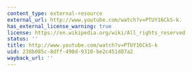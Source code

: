 ```yaml
---
content_type: external-resource
external_url: http://www.youtube.com/watch?v=PTUY16CkS-k.
has_external_license_warning: true
license: https://en.wikipedia.org/wiki/All_rights_reserved
status: ''
title: http://www.youtube.com/watch?v=PTUY16CkS-k
uid: 238b085c-8dff-490d-9310-be2c451d07a2
wayback_url: ''
---
```

